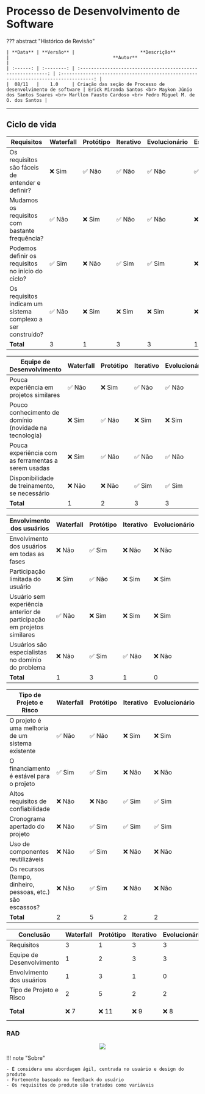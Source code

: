 # **Processo de Desenvolvimento de Software**

??? abstract "Histórico de Revisão"

    | **Data** | **Versão** |                        **Descrição**                         |                                      **Autor**                                       |
    | :------: | :--------: | :----------------------------------------------------------: | :----------------------------------------------------------------------------------: |
    |  08/11   |    1.0     | Criação das seção de Processo de desenvolvimento de software | Erick Miranda Santos <br> Maykon Júnio dos Santos Soares <br> Marllon Fausto Cardoso <br> Pedro Miguel M. de O. dos Santos |

---

## **Ciclo de vida**

| Requisitos                                                  | Waterfall              | Protótipo              | Iterativo              | Evolucionário          | Espiral                | RAD                    |
| ----------------------------------------------------------- | ---------------------- | ---------------------- | ---------------------- | ---------------------- | ---------------------- | ---------------------- |
| Os requisitos são fáceis de entender e definir?             | :x: Sim                | :white_check_mark: Não | :white_check_mark: Não | :white_check_mark: Não | :white_check_mark: Não | :x: Sim                |
| Mudamos os requisitos com bastante frequência?              | :white_check_mark: Não | :x: Sim                | :white_check_mark: Não | :white_check_mark: Não | :x: Sim                | :white_check_mark: Não |
| Podemos definir os requisitos no início do ciclo?           | :white_check_mark: Sim | :x: Não                | :white_check_mark: Sim | :white_check_mark: Sim | :x: Não                | :white_check_mark: Sim |
| Os requisitos indicam um sistema complexo a ser construído? | :white_check_mark: Não | :x: Sim                | :x: Sim                | :x: Sim                | :x: Sim                | :white_check_mark: Não |
| **Total**                                                   | 3                      | 1                      | 3                      | 3                      | 1                      | 3                      |

| Equipe de Desenvolvimento                              | Waterfall              | Protótipo              | Iterativo              | Evolucionário          | Espiral | RAD                    |
| ------------------------------------------------------ | ---------------------- | ---------------------- | ---------------------- | ---------------------- | ------- | ---------------------- |
| Pouca experiência em projetos similares                | :white_check_mark: Não | :x: Sim                | :white_check_mark: Não | :white_check_mark: Não | :x: Sim | :white_check_mark: Não |
| Pouco conhecimento de domínio (novidade na tecnologia) | :x: Sim                | :white_check_mark: Não | :x: Sim                | :x: Sim                | :x: Sim | :white_check_mark: Não |
| Pouca experiência com as ferramentas a serem usadas    | :x: Sim                | :white_check_mark: Não | :white_check_mark: Não | :white_check_mark: Não | :x: Sim | :white_check_mark: Não |
| Disponibilidade de treinamento, se necessário          | :x: Não                | :x: Não                | :white_check_mark: Sim | :white_check_mark: Sim | :x: Não | :white_check_mark: Sim |
| **Total**                                              | 1                      | 2                      | 3                      | 3                      | 0       | 4                      |

| Envolvimento dos usuários                                              | Waterfall              | Protótipo              | Iterativo              | Evolucionário | Espiral | RAD                    |
| ---------------------------------------------------------------------- | ---------------------- | ---------------------- | ---------------------- | ------------- | ------- | ---------------------- |
| Envolvimento dos usuários em todas as fases                            | :x: Não                | :white_check_mark: Sim | :x: Não                | :x: Não       | :x: Não | :white_check_mark: Sim |
| Participação limitada do usuário                                       | :x: Sim                | :white_check_mark: Não | :x: Sim                | :x: Sim       | :x: Sim | :white_check_mark: Não |
| Usuário sem experiência anterior de participação em projetos similares | :white_check_mark: Não | :x: Sim                | :x: Sim                | :x: Sim       | :x: Sim | :white_check_mark: Não |
| Usuários são especialistas no domínio do problema                      | :x: Não                | :white_check_mark: Sim | :white_check_mark: Não | :x: Não       | :x: Não | :white_check_mark: Sim |
| **Total**                                                              | 1                      | 3                      | 1                      | 0             | 0       | 4                      |

| Tipo de Projeto e Risco                                    | Waterfall              | Protótipo              | Iterativo              | Evolucionário          | Espiral                | RAD                    |
| ---------------------------------------------------------- | ---------------------- | ---------------------- | ---------------------- | ---------------------- | ---------------------- | ---------------------- |
| O projeto é uma melhoria de um sistema existente           | :white_check_mark: Não | :white_check_mark: Não | :x: Sim                | :x: Sim                | :white_check_mark: Não | :x: Sim                |
| O financiamento é estável para o projeto                   | :white_check_mark: Sim | :white_check_mark: Sim | :x: Não                | :x: Não                | :x: Não                | :white_check_mark: Sim |
| Altos requisitos de confiabilidade                         | :x: Não                | :x: Não                | :white_check_mark: Sim | :white_check_mark: Sim | :white_check_mark: Sim | :x: Não                |
| Cronograma apertado do projeto                             | :x: Não                | :white_check_mark: Sim | :white_check_mark: Sim | :white_check_mark: Sim | :white_check_mark: Sim | :white_check_mark: Sim |
| Uso de componentes reutilizáveis                           | :x: Não                | :white_check_mark: Sim | :x: Não                | :x: Não                | :white_check_mark: Sim | :white_check_mark: Sim |
| Os recursos (tempo, dinheiro, pessoas, etc.) são escassos? | :x: Não                | :white_check_mark: Sim | :x: Não                | :x: Não                | :white_check_mark: Sim | :x: Não                |
| **Total**                                                  | 2                      | 5                      | 2                      | 2                      | 5                      | 3                      |

| Conclusão                 | Waterfall | Protótipo | Iterativo | Evolucionário | Espiral | RAD                   |
| ------------------------- | --------- | --------- | --------- | ------------- | ------- | --------------------- |
| Requisitos                | 3         | 1         | 3         | 3             | 1       | 3                     |
| Equipe de Desenvolvimento | 1         | 2         | 3         | 3             | 0       | 4                     |
| Envolvimento dos usuários | 1         | 3         | 1         | 0             | 0       | 4                     |
| Tipo de Projeto e Risco   | 2         | 5         | 2         | 2             | 5       | 3                     |
| **Total**                 | :x: 7     | :x: 11    | :x: 9     | :x: 8         | :x: 6   | :white_check_mark: 14 |

### **RAD**

<p align="center">

<img src="https://github.com/user-attachments/assets/842f6fcd-271f-4b15-8502-535a2185fccb"/>

</p>

!!! note "Sobre"

    - É considera uma abordagem ágil, centrada no usuário e design do produto
    - Fortemente baseado no feedback do usuário
    - Os requisitos do produto são tratados como variáveis
